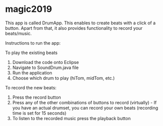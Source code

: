 # magic2019
This app is called DrumApp.
This enables to create beats with a click of a button.
Apart from that, it also provides functionality to record your beats/music. 

Instructions to run the app: 

To play the existing beats
1) Download the code onto Eclipse
2) Navigate to SoundDrum.java file 
3) Run the application
4) Choose which drum to play (hiTom, midTom, etc.) 

To record the new beats:
1) Press the record button
2) Press any of the other combinations of buttons to record (virtually) - If you have an actual drumset, you can record your own beats (recording time is set for 15 seconds)
3) To listen to the recorded music press the playback button

